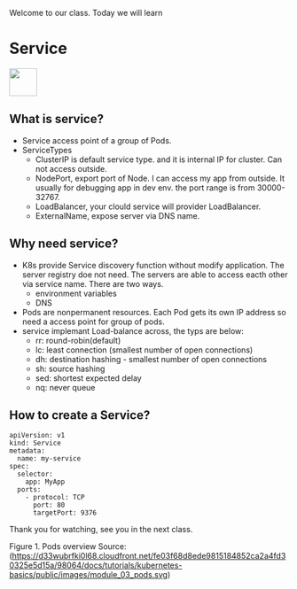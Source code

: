 Welcome to our class. Today we will learn 

# Service
<image src ="https://github.com/kubernetes/community/blob/master/icons/png/resources/labeled/svc-256.png?raw=true" width="50">   

## What is service?
- Service access point of a group of Pods.  
- ServiceTypes 
  - ClusterIP is default service type. and it is internal IP for cluster. Can not access outside.
  - NodePort, export port of Node. I can access my app from outside. It usually for debugging app in dev env. the port range is from 30000-32767. 
  - LoadBalancer, your clould  service will provider LoadBalancer.
  - ExternalName, expose server via DNS name.
  
## Why need service?
- K8s provide Service discovery function without modify application. The server  registry doe not need. The servers are able to access eacth other via service name. There are two ways.  
  -  environment variables 
  -  DNS
- Pods are nonpermanent resources. Each Pod gets its own IP address so need a access point for group of pods.
- service implemant Load-balance across, the typs are below:
  -  rr: round-robin(default)
  -  lc: least connection (smallest number of open connections)
  -  dh: destination hashing - smallest number of open connections
  -  sh: source hashing
  -  sed: shortest expected delay
  -  nq: never queue
## How to create a Service?
```
apiVersion: v1
kind: Service
metadata:
  name: my-service
spec:
  selector:
    app: MyApp
  ports:
    - protocol: TCP
      port: 80
      targetPort: 9376
```


Thank you for watching, see you in the next class.


Figure 1. Pods overview 
Source:(https://d33wubrfki0l68.cloudfront.net/fe03f68d8ede9815184852ca2a4fd30325e5d15a/98064/docs/tutorials/kubernetes-basics/public/images/module_03_pods.svg)

